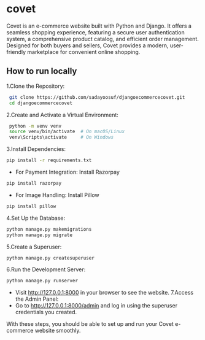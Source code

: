 
# covet

Covet is an e-commerce website built with Python and Django. It offers a seamless shopping experience, featuring a secure user authentication system, a comprehensive product catalog, and efficient order management. Designed for both buyers and sellers, Covet provides a modern, user-friendly marketplace for convenient online shopping.




## How to run locally

1.Clone the Repository:

```bash
 git clone https://github.com/sadayoosuf/djangoecommercecovet.git
 cd djangoecommercecovet
```
2.Create and Activate a Virtual Environment:
```bash
 python -m venv venv
 source venv/bin/activate  # On macOS/Linux
 venv\Scripts\activate     # On Windows
```
3.Install Dependencies:
```bash
pip install -r requirements.txt
```
  + For Payment Integration: Install Razorpay
  ```bash
pip install razorpay
```
 + For Image Handling: Install Pillow
  ```bash
pip install pillow
```
4.Set Up the Database:
```bash
python manage.py makemigrations
python manage.py migrate
```
5.Create a Superuser:
```bash
python manage.py createsuperuser
```
6.Run the Development Server:
```bash
python manage.py runserver
```
+ Visit http://127.0.0.1:8000 in your browser to see the website.
7.Access the Admin Panel:
+ Go to http://127.0.0.1:8000/admin and log in using the superuser credentials you created.

With these steps, you should be able to set up and run your Covet e-commerce website smoothly.


  


    